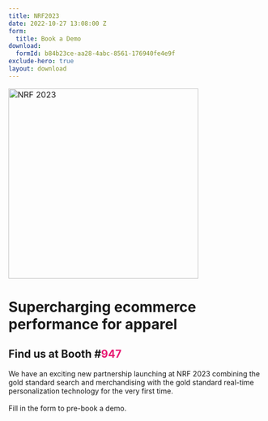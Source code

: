```yaml
---
title: NRF2023
date: 2022-10-27 13:08:00 Z
form:
  title: Book a Demo
download:
  formId: b84b23ce-aa28-4abc-8561-176940fe4e9f
exclude-hero: true
layout: download
---
```


<p style="text-align: left; font-size:12pt;"><img style="margin-left: 0px; width: 375px;" alt="NRF 2023" src="/uploads/NRF23_Lockup%20Horizontal%20RGB.png"/></p>

# Supercharging ecommerce performance for apparel

## Find us at Booth #<span style="color: #e81e75">947</span>

We have an exciting new partnership launching at NRF 2023 combining the gold standard search and merchandising with the gold standard real-time personalization technology for the very first time.
<br>
<br>
Fill in the form to pre-book a demo.
